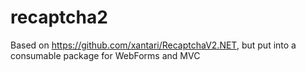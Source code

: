 # recaptcha2
Based on https://github.com/xantari/RecaptchaV2.NET, but put into a consumable package for WebForms and MVC

